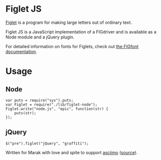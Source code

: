 Figlet JS
=========

[Figlet](http://www.figlet.org/) is a program for making large letters out of ordinary text.

Figlet JS is a JavaScript implementation of a FIGdriver and is available as a Node module and a jQuery plugin.

For detailed information on fonts for Figlets, check out [the FIGfont documentation](http://www.jave.de/figlet/figfont.html).

Usage
=====

Node
----

	var puts = require("sys").puts;
	var Figlet = require("./lib/figlet-node");
	Figlet.write("node.js", "epic", function(str) {
		puts(str);
	});

jQuery
------

	$("pre").figlet("jQuery", "graffiti");

Written for Marak with love and spite to support [asciimo](http://asciimo.com) ([source](http://github.com/marak/asciimo)).
